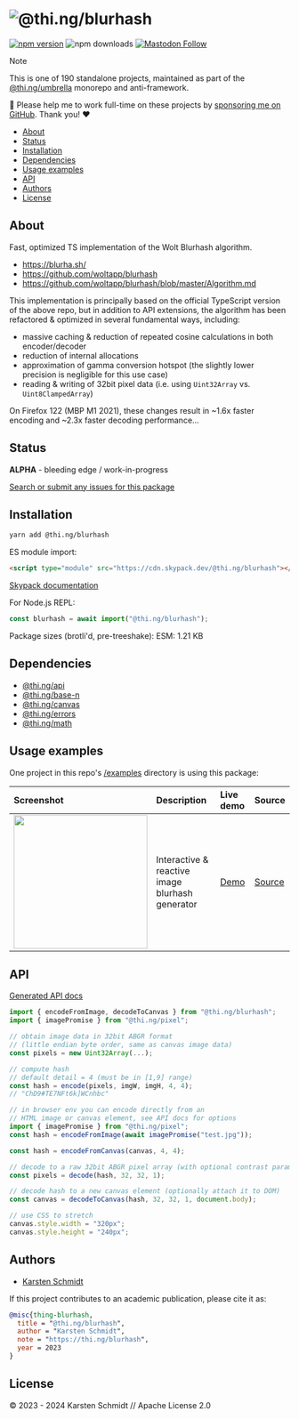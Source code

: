 <!-- This file is generated - DO NOT EDIT! -->
<!-- Please see: https://github.com/thi-ng/umbrella/blob/develop/CONTRIBUTING.md#changes-to-readme-files -->
# ![@thi.ng/blurhash](https://media.thi.ng/umbrella/banners-20230807/thing-blurhash.svg?f3b5be72)

[![npm version](https://img.shields.io/npm/v/@thi.ng/blurhash.svg)](https://www.npmjs.com/package/@thi.ng/blurhash)
![npm downloads](https://img.shields.io/npm/dm/@thi.ng/blurhash.svg)
[![Mastodon Follow](https://img.shields.io/mastodon/follow/109331703950160316?domain=https%3A%2F%2Fmastodon.thi.ng&style=social)](https://mastodon.thi.ng/@toxi)

> [!NOTE]
> This is one of 190 standalone projects, maintained as part
> of the [@thi.ng/umbrella](https://github.com/thi-ng/umbrella/) monorepo
> and anti-framework.
>
> 🚀 Please help me to work full-time on these projects by [sponsoring me on
> GitHub](https://github.com/sponsors/postspectacular). Thank you! ❤️

- [About](#about)
- [Status](#status)
- [Installation](#installation)
- [Dependencies](#dependencies)
- [Usage examples](#usage-examples)
- [API](#api)
- [Authors](#authors)
- [License](#license)

## About

Fast, optimized TS implementation of the Wolt Blurhash algorithm.

- https://blurha.sh/
- https://github.com/woltapp/blurhash
- https://github.com/woltapp/blurhash/blob/master/Algorithm.md

This implementation is principally based on the official TypeScript version of
the above repo, but in addition to API extensions, the algorithm has been
refactored & optimized in several fundamental ways, including:

- massive caching & reduction of repeated cosine calculations in both
  encoder/decoder
- reduction of internal allocations
- approximation of gamma conversion hotspot (the slightly lower precision is
  negligible for this use case)
- reading & writing of 32bit pixel data (i.e. using `Uint32Array` vs.
  `Uint8ClampedArray`)

On Firefox 122 (MBP M1 2021), these changes result in ~1.6x faster encoding and
~2.3x faster decoding performance...

## Status

**ALPHA** - bleeding edge / work-in-progress

[Search or submit any issues for this package](https://github.com/thi-ng/umbrella/issues?q=%5Bblurhash%5D+in%3Atitle)

## Installation

```bash
yarn add @thi.ng/blurhash
```

ES module import:

```html
<script type="module" src="https://cdn.skypack.dev/@thi.ng/blurhash"></script>
```

[Skypack documentation](https://docs.skypack.dev/)

For Node.js REPL:

```js
const blurhash = await import("@thi.ng/blurhash");
```

Package sizes (brotli'd, pre-treeshake): ESM: 1.21 KB

## Dependencies

- [@thi.ng/api](https://github.com/thi-ng/umbrella/tree/develop/packages/api)
- [@thi.ng/base-n](https://github.com/thi-ng/umbrella/tree/develop/packages/base-n)
- [@thi.ng/canvas](https://github.com/thi-ng/umbrella/tree/develop/packages/canvas)
- [@thi.ng/errors](https://github.com/thi-ng/umbrella/tree/develop/packages/errors)
- [@thi.ng/math](https://github.com/thi-ng/umbrella/tree/develop/packages/math)

## Usage examples

One project in this repo's
[/examples](https://github.com/thi-ng/umbrella/tree/develop/examples)
directory is using this package:

| Screenshot                                                                                                      | Description                                     | Live demo                                      | Source                                                                      |
|:----------------------------------------------------------------------------------------------------------------|:------------------------------------------------|:-----------------------------------------------|:----------------------------------------------------------------------------|
| <img src="https://raw.githubusercontent.com/thi-ng/umbrella/develop/assets/examples/blurhash.jpg" width="240"/> | Interactive & reactive image blurhash generator | [Demo](https://demo.thi.ng/umbrella/blurhash/) | [Source](https://github.com/thi-ng/umbrella/tree/develop/examples/blurhash) |

## API

[Generated API docs](https://docs.thi.ng/umbrella/blurhash/)

```ts
import { encodeFromImage, decodeToCanvas } from "@thi.ng/blurhash";
import { imagePromise } from "@thi.ng/pixel";

// obtain image data in 32bit ABGR format
// (little endian byte order, same as canvas image data)
const pixels = new Uint32Array(...);

// compute hash
// default detail = 4 (must be in [1,9] range)
const hash = encode(pixels, imgW, imgH, 4, 4);
// "ChD9#TE7NFt6k]WCnhbc"

// in browser env you can encode directly from an
// HTML image or canvas element, see API docs for options
import { imagePromise } from "@thi.ng/pixel";
const hash = encodeFromImage(await imagePromise("test.jpg"));

const hash = encodeFromCanvas(canvas, 4, 4);

// decode to a raw 32bit ABGR pixel array (with optional contrast param)
const pixels = decode(hash, 32, 32, 1);

// decode hash to a new canvas element (optionally attach it to DOM)
const canvas = decodeToCanvas(hash, 32, 32, 1, document.body);

// use CSS to stretch
canvas.style.width = "320px";
canvas.style.height = "240px";
```

## Authors

- [Karsten Schmidt](https://thi.ng)

If this project contributes to an academic publication, please cite it as:

```bibtex
@misc{thing-blurhash,
  title = "@thi.ng/blurhash",
  author = "Karsten Schmidt",
  note = "https://thi.ng/blurhash",
  year = 2023
}
```

## License

&copy; 2023 - 2024 Karsten Schmidt // Apache License 2.0
